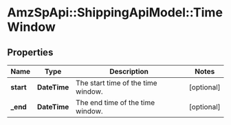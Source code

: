 # AmzSpApi::ShippingApiModel::TimeWindow

## Properties
Name | Type | Description | Notes
------------ | ------------- | ------------- | -------------
**start** | **DateTime** | The start time of the time window. | [optional] 
**_end** | **DateTime** | The end time of the time window. | [optional] 

